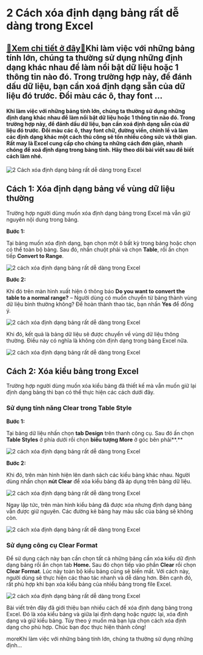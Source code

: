 2 Cách xóa định dạng bảng rất dễ dàng trong Excel
=================================================

[:gift:Xem chi tiết ở đây:gift:](https://hddtvn.com/2-cach-xoa-dinh-dang-bang-rat-de-dang-trong-excel/)Khi làm việc với những bảng tính lớn, chúng ta thường sử dụng những định dạng khác nhau để làm nổi bật dữ liệu hoặc 1 thông tin nào đó. Trong trường hợp này, để đánh dấu dữ liệu, bạn cần xoá định dạng sẵn của dữ liệu đó trước. Đổi màu các ô, thay font …
-------------------------------------------------------------------------------------------------------------------------------------------------------------------------------------------------------------------------------------------------------------

#### Khi làm việc với những bảng tính lớn, chúng ta thường sử dụng những định dạng khác nhau để làm nổi bật dữ liệu hoặc 1 thông tin nào đó. Trong trường hợp này, để đánh dấu dữ liệu, bạn cần xoá định dạng sẵn của dữ liệu đó trước. Đổi màu các ô, thay font chữ, đường viền, chỉnh lề và làm các định dạng khác một cách thủ công sẽ tốn nhiều công sức và thời gian. Rất may là Excel cung cấp cho chúng ta những cách đơn giản, nhanh chóng để xoá định dạng trong bảng tính. Hãy theo dõi bài viết sau để biết cách làm nhé.


![2 Cách xóa định dạng bảng rất dễ dàng trong Excel](https://hddtvn.com/wp-content/uploads/2021/01/xoa-dinh-dang-bang.png)


Cách 1: Xóa định dạng bảng về vùng dữ liệu thường
-------------------------------------------------


Trường hợp người dùng muốn xóa định dạng bảng trong Excel mà vẫn giữ nguyên nội dung trong bảng.


**Bước 1:**


Tại bảng muốn xóa định dạng, bạn chọn một ô bất kỳ trong bảng hoặc chọn có thể toàn bộ bảng. Sau đó, nhấn chuột phải và chọn **Table**, rồi ấn chọn tiếp **Convert to Range**.


![ 2 cách xóa định dạng bảng rất dễ dàng trong Excel](https://hddtvn.com/wp-content/uploads/2021/01/283Gn1k.png " 2 cách xóa định dạng bảng rất dễ dàng trong Excel")


**Bước 2:**


Khi đó trên màn hình xuất hiện ô thông báo **Do you want to convert the table to a normal range?** – Người dùng có muốn chuyển từ bảng thành vùng dữ liệu bình thường không? Để hoàn thành thao tác, bạn nhấn **Yes** để đồng ý.


![ 2 cách xóa định dạng bảng rất dễ dàng trong Excel](https://hddtvn.com/wp-content/uploads/2021/01/1OLgbe5.png " 2 cách xóa định dạng bảng rất dễ dàng trong Excel")


Khi đó, kết quả là bảng dữ liệu sẽ được chuyển về vùng dữ liệu thông thường. Điều này có nghĩa là không còn định dạng trong bảng Excel nữa.


![](https://hddtvn.com/wp-content/uploads/2021/01/JoKcrbx.png " 2 cách xóa định dạng bảng rất dễ dàng trong Excel")


Cách 2: Xóa kiểu bảng trong Excel
---------------------------------


Trường hợp người dùng muốn xóa kiểu bảng đã thiết kế mà vẫn muốn giữ lại định dạng bảng thì bạn có thể thực hiện các cách dưới đây.


### **Sử dụng tính năng Clear trong Table Style**


**Bước 1:**


Tại bảng dữ liệu nhấn chọn **tab Design** trên thanh công cụ. Sau đó ấn chọn **Table Styles** ở phía dưới rồi chọn **biểu tượng More** ở góc bên phải**.**


![2 cách xóa định dạng bảng rất dễ dàng trong Excel](https://hddtvn.com/wp-content/uploads/2021/01/lh90JXv.png "2 cách xóa định dạng bảng rất dễ dàng trong Excel")


**Bước 2:**


Khi đó, trên màn hình hiện lên danh sách các kiểu bảng khác nhau. Người dùng nhấn chọn **nút Clear** để xóa kiểu bảng đã áp dụng trên bảng dữ liệu.


![2 cách xóa định dạng bảng rất dễ dàng trong Excel](https://hddtvn.com/wp-content/uploads/2021/01/ezCM3W5.png "2 cách xóa định dạng bảng rất dễ dàng trong Excel")


Ngay lập tức, trên màn hình kiểu bảng đã được xóa nhưng định dạng bảng vẫn được giữ nguyên. Các đường kẻ bảng hay màu sắc của bảng sẽ không còn.


![](https://hddtvn.com/wp-content/uploads/2021/01/yqGPZ6Q.png " 2 cách xóa định dạng bảng rất dễ dàng trong Excel")


### **Sử dụng công cụ Clear Format**


Để sử dụng cách này bạn cần chọn tất cả những bảng cần xóa kiểu dữ định dạng bảng rồi ấn chọn tab **Home.** Sau đó chọn tiếp vào phần **Clear** rồi chọn **Clear Format**. Lúc này toàn bộ kiểu bảng cũng sẽ biến mất. Với cách này, người dùng sẽ thực hiện các thao tác nhanh và dễ dàng hơn. Bên cạnh đó, rất phù hợp khi bạn xóa kiểu bảng của nhiều bảng trong file Excel.


![ 2 cách xóa định dạng bảng rất dễ dàng trong Excel](https://hddtvn.com/wp-content/uploads/2021/01/D5paUyG.png " 2 cách xóa định dạng bảng rất dễ dàng trong Excel")


Bài viết trên đây đã giới thiệu bạn nhiều cách để xóa định dạng bảng trong Excel. Đó là xóa kiểu bảng và giữa lại định dạng hoặc ngược lại, xóa định dạng và giữ kiểu bảng. Tùy theo ý muốn mà bạn lựa chọn cách xóa định dạng cho phù hợp. Chúc bạn đọc thực hiện thành công!


moreKhi làm việc với những bảng tính lớn, chúng ta thường sử dụng những định…

